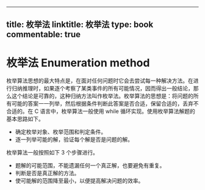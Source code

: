 
---
title: 枚举法
linktitle: 枚举法
type: book
commentable: true
---

# 枚举法 Enumeration method

枚举算法思想的最大特点是，在面对任何问题时它会去尝试每一种解决方法。在进行归纳推理时，如果逐个考察了某类事件的所有可能情况，因而得出一般结论，那么这个结论是可靠的，这种归纳方法叫作枚举法。枚举算法的思想是：将问题的所有可能的答案一一列举，然后根据条件判断此答案是否合适，保留合适的，丢弃不合适的。在 C 语言中，枚举算法一般使用 while 循环实现。使用枚举算法解题的基本思路如下。

- 确定枚举对象、枚举范围和判定条件。
- 逐一列举可能的解，验证每个解是否是问题的解。

枚举算法一般按照如下 3 个步骤进行。

- 题解的可能范围，不能遗漏任何一个真正解，也要避免有重复。
- 判断是否是真正解的方法。
- 使可能解的范围降至最小，以便提高解决问题的效率。

    